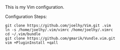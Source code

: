 This is my Vim configuration.

Configuration Steps:
```
git clone https://github.com/joelhy/Vim.git .vim
ln -s /home/joelhy/.vim/vimrc /home/joelhy/.vimrc
cd ~/.vim/bundle
git clone https://github.com/gmarik/Vundle.vim.git
vim +PluginInstall +qall
```

